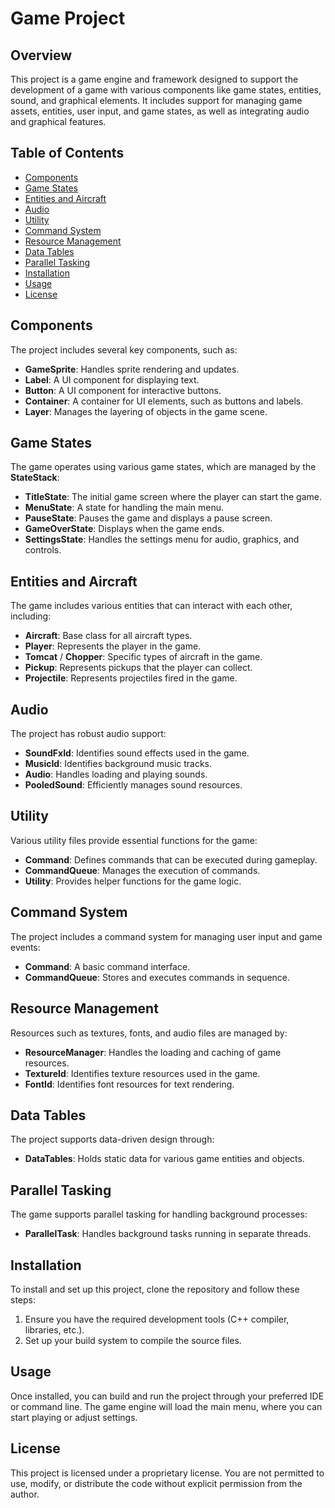 # Game Project

## Overview
This project is a game engine and framework designed to support the development of a game with various components like game states, entities, sound, and graphical elements. It includes support for managing game assets, entities, user input, and game states, as well as integrating audio and graphical features.

## Table of Contents
- [Components](#components)
- [Game States](#game-states)
- [Entities and Aircraft](#entities-and-aircraft)
- [Audio](#audio)
- [Utility](#utility)
- [Command System](#command-system)
- [Resource Management](#resource-management)
- [Data Tables](#data-tables)
- [Parallel Tasking](#parallel-tasking)
- [Installation](#installation)
- [Usage](#usage)
- [License](#license)

## Components
The project includes several key components, such as:
- **GameSprite**: Handles sprite rendering and updates.
- **Label**: A UI component for displaying text.
- **Button**: A UI component for interactive buttons.
- **Container**: A container for UI elements, such as buttons and labels.
- **Layer**: Manages the layering of objects in the game scene.

## Game States
The game operates using various game states, which are managed by the **StateStack**:
- **TitleState**: The initial game screen where the player can start the game.
- **MenuState**: A state for handling the main menu.
- **PauseState**: Pauses the game and displays a pause screen.
- **GameOverState**: Displays when the game ends.
- **SettingsState**: Handles the settings menu for audio, graphics, and controls.

## Entities and Aircraft
The game includes various entities that can interact with each other, including:
- **Aircraft**: Base class for all aircraft types.
- **Player**: Represents the player in the game.
- **Tomcat** / **Chopper**: Specific types of aircraft in the game.
- **Pickup**: Represents pickups that the player can collect.
- **Projectile**: Represents projectiles fired in the game.

## Audio
The project has robust audio support:
- **SoundFxId**: Identifies sound effects used in the game.
- **MusicId**: Identifies background music tracks.
- **Audio**: Handles loading and playing sounds.
- **PooledSound**: Efficiently manages sound resources.

## Utility
Various utility files provide essential functions for the game:
- **Command**: Defines commands that can be executed during gameplay.
- **CommandQueue**: Manages the execution of commands.
- **Utility**: Provides helper functions for the game logic.

## Command System
The project includes a command system for managing user input and game events:
- **Command**: A basic command interface.
- **CommandQueue**: Stores and executes commands in sequence.

## Resource Management
Resources such as textures, fonts, and audio files are managed by:
- **ResourceManager**: Handles the loading and caching of game resources.
- **TextureId**: Identifies texture resources used in the game.
- **FontId**: Identifies font resources for text rendering.

## Data Tables
The project supports data-driven design through:
- **DataTables**: Holds static data for various game entities and objects.

## Parallel Tasking
The game supports parallel tasking for handling background processes:
- **ParallelTask**: Handles background tasks running in separate threads.

## Installation
To install and set up this project, clone the repository and follow these steps:
1. Ensure you have the required development tools (C++ compiler, libraries, etc.).
2. Set up your build system to compile the source files.

## Usage
Once installed, you can build and run the project through your preferred IDE or command line. The game engine will load the main menu, where you can start playing or adjust settings.

## License
This project is licensed under a proprietary license. You are not permitted to use, modify, or distribute the code without explicit permission from the author.

